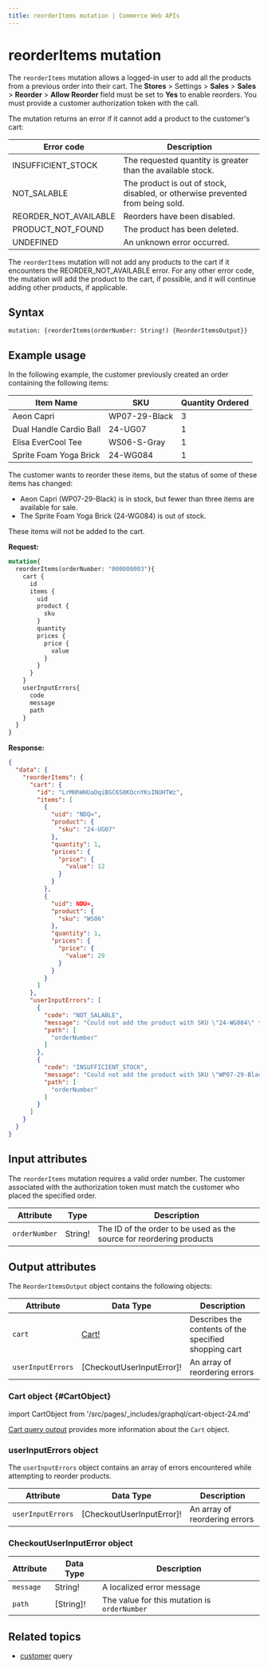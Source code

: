 ```yaml
---
title: reorderItems mutation | Commerce Web APIs
---
```


# reorderItems mutation

The `reorderItems` mutation allows a logged-in user to add all the products from a previous order into their cart. The **Stores** > Settings > **Sales** > **Sales** > **Reorder** > **Allow Reorder** field must be set to **Yes** to enable reorders. You must provide a customer authorization token with the call.

The mutation returns an error if it cannot add a product to the customer's cart:

Error code | Description
--- | ---
INSUFFICIENT_STOCK | The requested quantity is greater than the available stock.
NOT_SALABLE | The product is out of stock, disabled, or otherwise prevented from being sold.
REORDER_NOT_AVAILABLE | Reorders have been disabled.
PRODUCT_NOT_FOUND | The product has been deleted.
UNDEFINED | An unknown error occurred.

The `reorderItems` mutation will not add any products to the cart if it encounters the REORDER_NOT_AVAILABLE error. For any other error code, the mutation will add the product to the cart, if possible, and it will continue adding other products, if applicable.

## Syntax

`mutation: {reorderItems(orderNumber: String!) {ReorderItemsOutput}}`

## Example usage

In the following example, the customer previously created an order containing the following items:

Item Name | SKU | Quantity Ordered
--- | --- | ---
Aeon Capri | WP07-29-Black | 3
Dual Handle Cardio Ball | 24-UG07 | 1
Elisa EverCool Tee | WS06-S-Gray | 1
Sprite Foam Yoga Brick | 24-WG084 | 1

The customer wants to reorder these items, but the status of some of these items has changed:

-  Aeon Capri (WP07-29-Black) is in stock, but fewer than three items are available for sale.
-  The Sprite Foam Yoga Brick (24-WG084) is out of stock.

These items will not be added to the cart.

**Request:**

```graphql
mutation{
  reorderItems(orderNumber: "000000003"){
    cart {
      id
      items {
        uid
        product {
          sku
        }
        quantity
        prices {
          price {
            value
          }
        }
      }
    }
    userInputErrors{
      code
      message
      path
    }
  }
}
```

**Response:**

```json
{
  "data": {
    "reorderItems": {
      "cart": {
        "id": "LrMHhWHUaOqiBGC6S0KOcnYKsINUHTWz",
        "items": [
          {
            "uid": "NDQ=",
            "product": {
              "sku": "24-UG07"
            },
            "quantity": 1,
            "prices": {
              "price": {
                "value": 12
              }
            }
          },
          {
            "uid": NDU=,
            "product": {
              "sku": "WS06"
            },
            "quantity": 1,
            "prices": {
              "price": {
                "value": 29
              }
            }
          }
        ]
      },
      "userInputErrors": [
        {
          "code": "NOT_SALABLE",
          "message": "Could not add the product with SKU \"24-WG084\" to the shopping cart: Product that you are trying to add is not available.",
          "path": [
            "orderNumber"
          ]
        },
        {
          "code": "INSUFFICIENT_STOCK",
          "message": "Could not add the product with SKU \"WP07-29-Black\" to the shopping cart: The requested qty is not available",
          "path": [
            "orderNumber"
          ]
        }
      ]
    }
  }
}
```

## Input attributes

The `reorderItems` mutation requires a valid order number. The customer associated with the authorization token must match the customer who placed the specified order.

Attribute | Type | Description
--- | --- | ---
`orderNumber` | String! | The ID of the order to be used as the source for reordering products

## Output attributes

The `ReorderItemsOutput` object contains the following objects:

Attribute |  Data Type | Description
--- | --- | ---
`cart` |[Cart!](#CartObject) | Describes the contents of the specified shopping cart
`userInputErrors` | [CheckoutUserInputError]! | An array of reordering errors

### Cart object {#CartObject}

import CartObject from '/src/pages/_includes/graphql/cart-object-24.md'

<CartObject />

[Cart query output](../../cart/queries/cart.md#output-attributes) provides more information about the `Cart` object.

### userInputErrors object

The `userInputErrors` object contains an array of errors encountered while attempting to reorder products.

Attribute |  Data Type | Description
--- | --- | ---
`userInputErrors` |[CheckoutUserInputError]!| An array of reordering errors

### CheckoutUserInputError object

Attribute |  Data Type | Description
--- | --- | ---
`message` | String! | A localized error message
`path` | [String]! | The value for this mutation is `orderNumber`

## Related topics

-  [customer](../../customer/queries/customer.md) query
